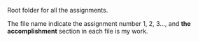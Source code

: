 Root folder for all the assignments.

The file name indicate the assignment number 1, 2, 3..., and **the accomplishment** section in each file is my work.
